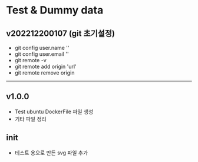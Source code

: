 # Test & Dummy data
## v202212200107 (git  초기설정)

+ git config user.name  ''
+ git config user.email ''
+ git remote -v
+ git remote add origin 'url'
+ git remote remove origin


-----

## v1.0.0

+ Test ubuntu DockerFile 파일 생성
+ 기타 파일 정리

## init
+ 테스트 용으로 만든 svg 파일 추가
